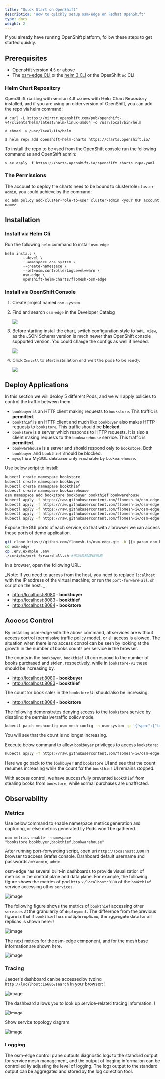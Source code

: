 ```yaml
---
title: "Quick Start on OpenShift"
description: "How to quickly setup osm-edge on Redhat OpenShift"
type: docs
weight: 2
---
```


If you already have running OpenShift platform, follow these steps to get started quickly.

## Prerequisites

- Openshift version 4.6 or above
- The [osm-edge CLI](/docs/guides/cli) or the [helm 3 CLI](https://helm.sh/docs/intro/install/) or the OpenShift `oc` CLI.


### Helm Chart Repository

OpenShift starting with version 4.8 comes with Helm Chart Repository installed, and if you are using an older version of OpenShift, you can add the repo via helm command:

```
# curl -L https://mirror.openshift.com/pub/openshift-v4/clients/helm/latest/helm-linux-amd64 -o /usr/local/bin/helm

# chmod +x /usr/local/bin/helm

$ helm repo add openshift-helm-charts https://charts.openshift.io/
```

To install the repo to be used from the OpenShift console run the following command as and OpenShift admin:

```
$ oc apply -f https://charts.openshift.io/openshift-charts-repo.yaml
```

### The Permissions

The account to deploy the charts need to be bound to clusterrole `cluster-admin`, you could achieve by the command:

```
oc adm policy add-cluster-role-to-user cluster-admin <your OCP account name>
```

## Installation

### Install via Helm Cli

Run the following `helm` command to install `osm-edge`

```
helm install \
        --devel \
        --namespace osm-system \
        --create-namespace \
        --set=osm.controllerLogLevel=warn \
        osm-edge \
        openshift-helm-charts/flomesh-osm-edge
```


### Install via OpenShift Console

1. Create project named `osm-system`

2. Find and search `osm-edge` in the Developer Catalog

   ![](https://user-images.githubusercontent.com/10077630/207877795-65e03207-3023-41d2-ada9-49cb4b955275.png)

3. Before starting install the chart, switch configuration style to `YAML view`, as the JSON Schema version is much newer than OpenShift console supported version. You could change the configs as well if needed.
   
   ![](https://user-images.githubusercontent.com/10077630/207879041-b6773358-2b18-4a63-8375-d730ef89840b.png)

4. Click `Install` to start installation and wait the pods to be ready.

   ![](https://user-images.githubusercontent.com/10077630/207879584-0fb0c127-1a40-4d06-b5b4-a8cc5c85f2da.png)

## Deploy Applications

In this section we will deploy 5 different Pods, and we will apply policies to control the traffic between them.

- `bookbuyer` is an HTTP client making requests to `bookstore`. This traffic is **permitted**.
- `bookthief` is an HTTP client and much like `bookbuyer` also makes HTTP requests to `bookstore`. This traffic should be **blocked**.
- `bookstore` is a server, which responds to HTTP requests. It is also a client making requests to the `bookwarehouse` service. This traffic is **permitted**.
- `bookwarehouse` is a server and should respond only to `bookstore`. Both `bookbuyer` and `bookthief` should be blocked.
- `mysql` is a MySQL database only reachable by `bookwarehouse`.

Use below script to install:

```bash
kubectl create namespace bookstore
kubectl create namespace bookbuyer
kubectl create namespace bookthief
kubectl create namespace bookwarehouse
osm namespace add bookstore bookbuyer bookthief bookwarehouse
kubectl apply -f https://raw.githubusercontent.com/flomesh-io/osm-edge-docs/{{< param osm_branch >}}/manifests/apps/bookbuyer.yaml
kubectl apply -f https://raw.githubusercontent.com/flomesh-io/osm-edge-docs/{{< param osm_branch >}}/manifests/apps/bookthief.yaml
kubectl apply -f https://raw.githubusercontent.com/flomesh-io/osm-edge-docs/{{< param osm_branch >}}/manifests/apps/bookstore.yaml
kubectl apply -f https://raw.githubusercontent.com/flomesh-io/osm-edge-docs/{{< param osm_branch >}}/manifests/apps/bookwarehouse.yaml
kubectl apply -f https://raw.githubusercontent.com/flomesh-io/osm-edge-docs/{{< param osm_branch >}}/manifests/apps/mysql.yaml
```

Expose the GUI ports of each service, so that with a browser we can access these ports of demo application.

```bash
git clone https://github.com/flomesh-io/osm-edge.git -b {{< param osm_branch >}}
cd osm-edge
cp .env.example .env
./scripts/port-forward-all.sh #可以忽略错误信息
```

In a browser, open the following URL.

_Note: If you need to access from the host, you need to replace `localhost` with the IP address of the virtual machine; or run the `port-forward-all.sh` script on the host. _

- [http://localhost:8080](http://localhost:8080) - **bookbuyer**
- [http://localhost:8083](http://localhost:8083) - **bookthief**
- [http://localhost:8084](http://localhost:8084) - **bookstore**


## Access Control

By installing osm-edge with the above command, all services are without access control (permissive traffic policy mode), or all access is allowed. The situation when there is no access control can be seen by looking at the growth in the number of books counts per service in the browser.

The counts in the `bookbuyer`, `bookthief` UI correspond to the number of books purchased and stolen, respectively, while in `bookstore-v1` these should be increasing by.

- [http://localhost:8080](http://localhost:8080) - **bookbuyer**
- [http://localhost:8083](http://localhost:8083) - **bookthief**

The count for book sales in the `bookstore` UI should also be increasing.

- [http://localhost:8084](http://localhost:8084) - **bookstore**

The following demonstrates denying access to the `bookstore` service by disabling the permissive traffic policy mode.

```bash
kubectl patch meshconfig osm-mesh-config -n osm-system -p '{"spec":{"traffic":{"enablePermissiveTrafficPolicyMode":false}}}'  --type=merge
```

You will see that the count is no longer increasing.

Execute below command to allow `bookbuyer` privileges to access `bookstore`:

```bash
kubectl apply -f https://raw.githubusercontent.com/flomesh-io/osm-edge-docs/main/manifests/access/traffic-access-v1.yaml
```

Here we go back to the `bookbuyer` and `bookstore` UI and see that the count resumes increasing while the count for the `bookthief` UI remains stopped.

With access control, we have successfully prevented `bookthief` from stealing books from `bookstore`, while normal purchases are unaffected.

## Observability

### Metrics

Use below command to enable namespace metrics generation and capturing, or else metrics generated by Pods won't be gathered.

```shell
osm metrics enable --namespace "bookstore,bookbuyer,bookthief,bookwarehouse"
```

After running port-forwarding script, open url `http://localhost:3000` in browser to access Grafan console. Dashboard default username and passwords are `admin`, `admin`.

osm-edge has several built-in dashboards to provide visualization of metrics in the control plane and data plane. For example, the following figure shows the metrics of pod `http://localhost:3000` of the `bookthief` service accessing other `services`.

![image](https://user-images.githubusercontent.com/2224492/180593501-d73dbf11-40a8-4fe9-9422-ea931da2927f.png)

The following figure shows the metrics of `bookthief` accessing other `services` at the granularity of `deployment`. The difference from the previous figure is that if `bookthief` has multiple replicas, the aggregate data for all replicas is shown here: !

![image](https://user-images.githubusercontent.com/2224492/180593509-9a852bf1-e7e7-4534-9c57-06cf1c890ee3.png)

The next metrics for the osm-edge component, and for the mesh base information are shown here.

![image](https://user-images.githubusercontent.com/2224492/180593512-0ac33a0e-2b7a-4e66-b499-f196b5dd729b.png)

### Tracing

Jaeger's dashboard can be accessed by typing `http://localhost:16686/search` in your browser: !

![image](https://user-images.githubusercontent.com/2224492/180593520-64b0d2d1-1346-47ac-aab8-a9eaae9f8950.png)

The dashboard allows you to look up service-related tracing information: !

![image](https://user-images.githubusercontent.com/2224492/180593525-3bc844c4-f950-48f6-9d72-ff98dc82aa2c.png)

Show service topology diagram.

![image](https://user-images.githubusercontent.com/2224492/180593530-8d0ed18f-0cac-495f-985f-04feb863ec6d.png)

### Logging

The osm-edge control plane outputs diagnostic logs to the standard output for service mesh management, and the output of logging information can be controlled by adjusting the level of logging. The logs output to the standard output can be aggregated and stored by the log collection tool.
